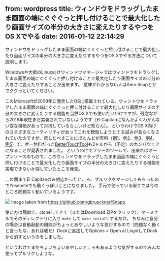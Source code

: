 from: wordpress
title: ウィンドウをドラッグしたまま画面の端にぐぐぐっと押し付けることで最大化したり画面サイズの半分の大きさに変えたりするやつをOS Xでやる
date: 2016-01-12 22:14:29
--
ウィンドウをドラッグしたまま画面の端にぐぐぐっと押し付けることで最大化したり画面サイズの半分の大きさに変えたりするやつをOS Xでやる方法について説明します。

<!--more-->

Windowsや大抵のLinux向けウィンドウマネージャではウィンドウをドラッグしたまま画面の端にぐぐぐっと押し付けることで最大化したり画面サイズの半分の大きさに変えたりすることが出来ます。
意味がわからない人はAero Snapとかでググっといてください。

このMicrosoftが2009年に発売したOSに搭載されている、ウィンドウをドラッグしたまま画面の端にぐぐぐっと押し付けることで最大化したり画面サイズの半分の大きさに変えたりする機能を当然OS Xでも使いたいわけですが、残念ながら2016年現在まだ実装されていないようです（El Capitanになんかよくわかんない変な機能があって対抗しているらしいけど知らん）。
というわけでOS X向けのさまざまなユーティリティがあってこれを模倣しようとする試みが長らくなされていたのですが、悲しむべきことにほとんどが有料（<a href="http://www.boastr.net/bettersnaptool/">例1</a>、<a href="https://itunes.apple.com/us/app/isnap/id420332190?mt=12">例2</a>、<a href="http://www.irradiatedsoftware.com/cinch/">例3</a>、<a href="https://bahoom.com/hyperdock/">例4</a>、<a href="http://www.nulana.com/flexiglass/">例5</a>）で、唯一無料だった<a href="https://www.boastr.net/">BetterTouchTool</a>も3ドルから（予定）のカンパウェアになることが発表されました。
というわけでフリーのツールで、出来ればオープンソースのもので、このウィンドウをドラッグしたまま画面の端にぐぐぐっと押し付けることで最大化したり画面サイズの半分の大きさに変えたりする機能を実現できないか探していたところ発見。

<div class="github-card" data-github="gbrueckner/Snapp" data-width="400" data-height="" data-theme="default"></div>
<script src="//cdn.jsdelivr.net/github-cards/latest/widget.js"></script>

この間までEl Capitanのみ対応だったところ、プルリクをマージしてもらったのでYosemiteでも動くっぽいことになりました。
手元で使っている限りでは今のところ問題なく動いているようです。

<a href="https://camo.githubusercontent.com/5674e1cd8cc7633d037fffb25f30a1ee645a614c/68747470733a2f2f692e696d6775722e636f6d2f5354464b3471332e676966"><img src="https://camo.githubusercontent.com/5674e1cd8cc7633d037fffb25f30a1ee645a614c/68747470733a2f2f692e696d6775722e636f6d2f5354464b3471332e676966" /></a>
Image taken from <a href="https://github.com/gbrueckner/Snapp">https://github.com/gbrueckner/Snapp</a>.

使い方は簡単で、cloneしてきて（またはDownload ZIPをクリック）、ターミナルでそのディレクトリに入り `make` して `make install` するだけ。
ちなみに自分の場合は自動起動の機能がちょっとあやしいような気がするので（問題なく動くと言ったな、あれは嘘だ）Dockに追加してOptions > Open at LoginしてDockから消すというのをしました。

というわけでまだちょいちょいあやしいところもあるような気がするのでみんな使ってプルリクしような。
